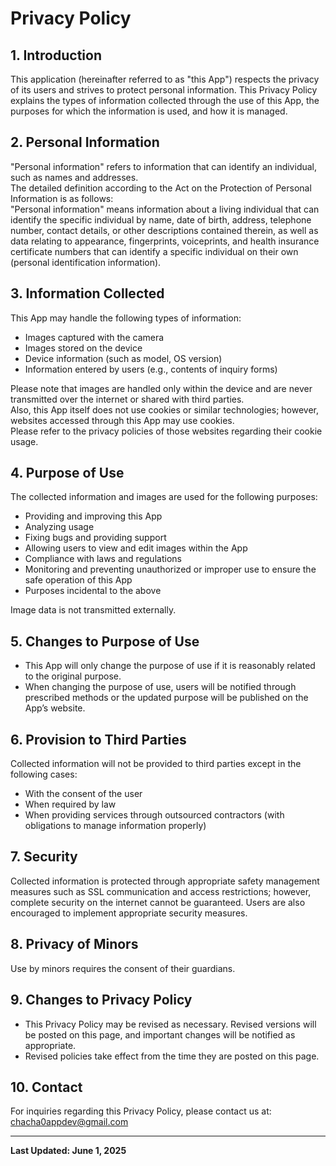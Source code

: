 # Privacy Policy

## 1. Introduction  
This application (hereinafter referred to as "this App") respects the privacy of its users and strives to protect personal information. This Privacy Policy explains the types of information collected through the use of this App, the purposes for which the information is used, and how it is managed.

## 2. Personal Information  
"Personal information" refers to information that can identify an individual, such as names and addresses.  
The detailed definition according to the Act on the Protection of Personal Information is as follows:  
"Personal information" means information about a living individual that can identify the specific individual by name, date of birth, address, telephone number, contact details, or other descriptions contained therein, as well as data relating to appearance, fingerprints, voiceprints, and health insurance certificate numbers that can identify a specific individual on their own (personal identification information).

## 3. Information Collected  
This App may handle the following types of information:

- Images captured with the camera  
- Images stored on the device  
- Device information (such as model, OS version)  
- Information entered by users (e.g., contents of inquiry forms)

Please note that images are handled only within the device and are never transmitted over the internet or shared with third parties.  
Also, this App itself does not use cookies or similar technologies; however, websites accessed through this App may use cookies.  
Please refer to the privacy policies of those websites regarding their cookie usage.

## 4. Purpose of Use  
The collected information and images are used for the following purposes:

- Providing and improving this App  
- Analyzing usage  
- Fixing bugs and providing support  
- Allowing users to view and edit images within the App  
- Compliance with laws and regulations  
- Monitoring and preventing unauthorized or improper use to ensure the safe operation of this App  
- Purposes incidental to the above

Image data is not transmitted externally.

## 5. Changes to Purpose of Use  

- This App will only change the purpose of use if it is reasonably related to the original purpose.  
- When changing the purpose of use, users will be notified through prescribed methods or the updated purpose will be published on the App’s website.

## 6. Provision to Third Parties  
Collected information will not be provided to third parties except in the following cases:

- With the consent of the user  
- When required by law  
- When providing services through outsourced contractors (with obligations to manage information properly)

## 7. Security  
Collected information is protected through appropriate safety management measures such as SSL communication and access restrictions; however, complete security on the internet cannot be guaranteed. Users are also encouraged to implement appropriate security measures.

## 8. Privacy of Minors  
Use by minors requires the consent of their guardians.

## 9. Changes to Privacy Policy  
- This Privacy Policy may be revised as necessary. Revised versions will be posted on this page, and important changes will be notified as appropriate.  
- Revised policies take effect from the time they are posted on this page.

## 10. Contact  
For inquiries regarding this Privacy Policy, please contact us at:  
[chacha0appdev@gmail.com](mailto:chacha0appdev@gmail.com)

---

**Last Updated: June 1, 2025**
